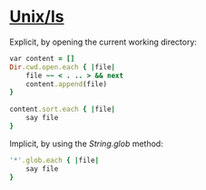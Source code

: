 [1]: http://rosettacode.org/wiki/Unix/ls

# [Unix/ls][1]

Explicit, by opening the current working directory:

```ruby
var content = []
Dir.cwd.open.each { |file|
    file ~~ < . .. > && next
    content.append(file)
}
 
content.sort.each { |file|
    say file
}
```


Implicit, by using the _String.glob_ method:

```ruby
'*'.glob.each { |file|
    say file
}
```
